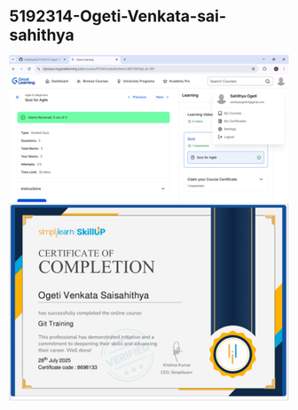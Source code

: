 # 5192314-Ogeti-Venkata-sai-sahithya
<img src="SDLC/ScreenshotGL/Screenshot of agile GL.png" alt="Dashboard Screenshot" />
<img src="git/Certificates/Git Training.png" alt="Dashboard Screenshot" />
